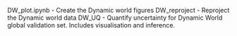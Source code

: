 DW_plot.ipynb - Create the Dynamic world figures
DW_reproject - Reproject the Dynamic world data
DW_UQ - Quantify uncertainty for Dynamic World global validation set. Includes visualisation and inference.